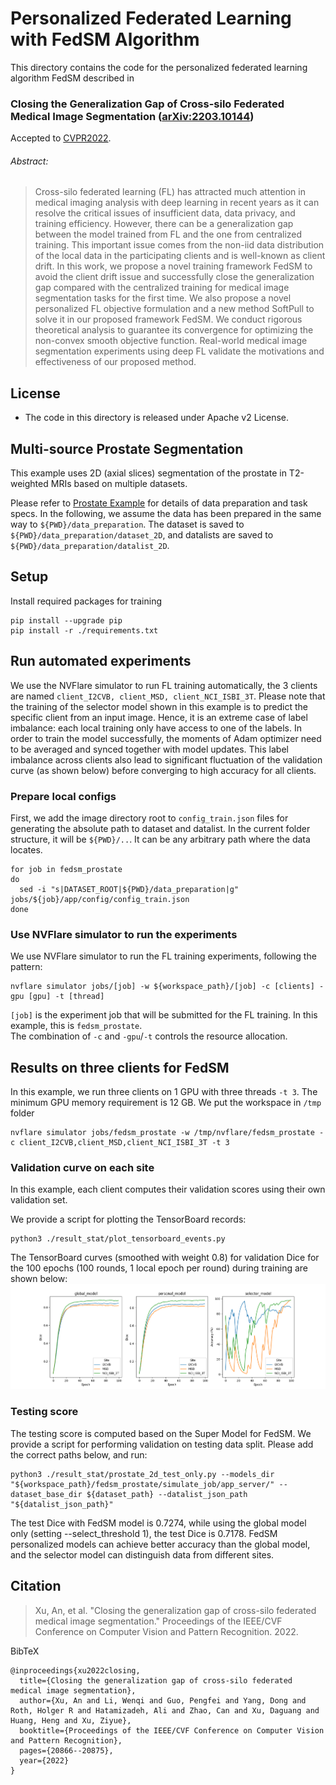 # Personalized Federated Learning with FedSM Algorithm

This directory contains the code for the personalized federated learning algorithm FedSM described in

### Closing the Generalization Gap of Cross-silo Federated Medical Image Segmentation ([arXiv:2203.10144](https://arxiv.org/abs/2203.10144))
Accepted to [CVPR2022](https://cvpr2022.thecvf.com/).

###### Abstract:

> Cross-silo federated learning (FL) has attracted much attention in medical imaging analysis with deep learning in recent years as it can resolve the critical issues of insufficient data, data privacy, and training efficiency. However, there can be a generalization gap between the model trained from FL and the one from centralized training. This important issue comes from the non-iid data distribution of the local data in the participating clients and is well-known as client drift. In this work, we propose a novel training framework FedSM to avoid the client drift issue and successfully close the generalization gap compared with the centralized training for medical image segmentation tasks for the first time. We also propose a novel personalized FL objective formulation and a new method SoftPull to solve it in our proposed framework FedSM. We conduct rigorous theoretical analysis to guarantee its convergence for optimizing the non-convex smooth objective function. Real-world medical image segmentation experiments using deep FL validate the motivations and effectiveness of our proposed method.

## License
- The code in this directory is released under Apache v2 License.

## Multi-source Prostate Segmentation
This example uses 2D (axial slices) segmentation of the prostate in T2-weighted MRIs based on multiple datasets.

Please refer to [Prostate Example](https://github.com/NVIDIA/NVFlare/tree/dev/examples/advanced/prostate) for details of data preparation and task specs. In the following, we assume the data has been prepared in the same way to `${PWD}/data_preparation`. The dataset is saved to `${PWD}/data_preparation/dataset_2D`, and datalists are saved to `${PWD}/data_preparation/datalist_2D`.

## Setup

Install required packages for training
```
pip install --upgrade pip
pip install -r ./requirements.txt
```

## Run automated experiments
We use the NVFlare simulator to run FL training automatically, the 3 clients are named `client_I2CVB, client_MSD, client_NCI_ISBI_3T`.
Please note that the training of the selector model shown in this example is to predict the specific client from an input image. Hence, it is an extreme case of label imbalance: each local training only have access to one of the labels. In order to train the model successfully, the moments of Adam optimizer need to be averaged and synced together with model updates. This label imbalance across clients also lead to significant fluctuation of the validation curve (as shown below) before converging to high accuracy for all clients.   

### Prepare local configs
First, we add the image directory root to `config_train.json` files for generating the absolute path to dataset and datalist. 
In the current folder structure, it will be `${PWD}/..`. 
It can be any arbitrary path where the data locates.  
```
for job in fedsm_prostate
do
  sed -i "s|DATASET_ROOT|${PWD}/data_preparation|g" jobs/${job}/app/config/config_train.json
done
```
### Use NVFlare simulator to run the experiments
We use NVFlare simulator to run the FL training experiments, following the pattern:
```
nvflare simulator jobs/[job] -w ${workspace_path}/[job] -c [clients] -gpu [gpu] -t [thread]
```
`[job]` is the experiment job that will be submitted for the FL training. 
In this example, this is `fedsm_prostate`.  
The combination of `-c` and `-gpu`/`-t` controls the resource allocation. 

## Results on three clients for FedSM
In this example, we run three clients on 1 GPU with three threads `-t 3`. The minimum GPU memory requirement is 12 GB. We put the workspace in `/tmp` folder
```
nvflare simulator jobs/fedsm_prostate -w /tmp/nvflare/fedsm_prostate -c client_I2CVB,client_MSD,client_NCI_ISBI_3T -t 3
```

### Validation curve on each site
In this example, each client computes their validation scores using their own
validation set. 

We provide a script for plotting the TensorBoard records:
```
python3 ./result_stat/plot_tensorboard_events.py
```
The TensorBoard curves (smoothed with weight 0.8) for validation Dice for the 100 epochs (100 rounds, 1 local epoch per round) during training are shown below:
![All training curve](./figs/all_training.png)

### Testing score
The testing score is computed based on the Super Model for FedSM.
We provide a script for performing validation on testing data split. 
Please add the correct paths below, and run:

```
python3 ./result_stat/prostate_2d_test_only.py --models_dir "${workspace_path}/fedsm_prostate/simulate_job/app_server/" --dataset_base_dir ${dataset_path} --datalist_json_path "${datalist_json_path}"
```
The test Dice with FedSM model is 0.7274, while using the global model only (setting --select_threshold 1), the test Dice is 0.7178. FedSM personalized models can achieve better accuracy than the global model, and the selector model can distinguish data from different sites.
## Citation

> Xu, An, et al. "Closing the generalization gap of cross-silo federated medical image segmentation." Proceedings of the IEEE/CVF Conference on Computer Vision and Pattern Recognition. 2022.

BibTeX
```
@inproceedings{xu2022closing,
  title={Closing the generalization gap of cross-silo federated medical image segmentation},
  author={Xu, An and Li, Wenqi and Guo, Pengfei and Yang, Dong and Roth, Holger R and Hatamizadeh, Ali and Zhao, Can and Xu, Daguang and Huang, Heng and Xu, Ziyue},
  booktitle={Proceedings of the IEEE/CVF Conference on Computer Vision and Pattern Recognition},
  pages={20866--20875},
  year={2022}
}
```
